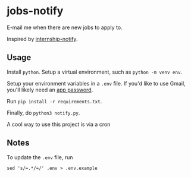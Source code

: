 # jobs-notify

E-mail me when there are new jobs to apply to.

Inspired by [internship-notify](https://github.com/Bryce-MW/internship-notify/blob/main/notify.py).

## Usage

Install `python`. Setup a virtual environment, such as `python -m venv env`.

Setup your environment variables in a `.env` file. If you'd like to use Gmail, you'll likely need an [app password](https://support.google.com/accounts/answer/185833?hl=en).

Run `pip install -r requirements.txt`.

Finally, do `python3 notify.py`.

A cool way to use this project is via a cron

## Notes

To update the `.env` file, run

```shellscript
sed 's/=.*/=/' .env > .env.example
```